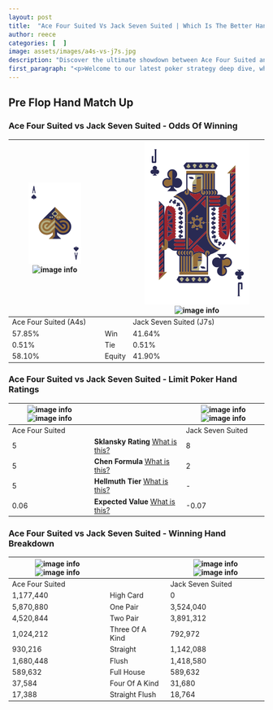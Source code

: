 ```yaml
---
layout: post
title:  "Ace Four Suited Vs Jack Seven Suited | Which Is The Better Hand In Poker? A Complete Guide"
author: reece
categories: [  ]
image: assets/images/a4s-vs-j7s.jpg
description: "Discover the ultimate showdown between Ace Four Suited and Jack Seven Suited in poker! Uncover the odds, strategies, and scenarios where one hand triumphs over the other. Get ready to up your poker game with this thrilling analysis."
first_paragraph: "<p>Welcome to our latest poker strategy deep dive, where we're pitting two distinct hands against each other in a high-stakes showdown: Ace Four Suited vs Jack Seven Suited.</p><p>In the dynamic world of poker, every decision counts, and knowing which hand holds the upper hand is key to your success at the table.</p><p>In this article, we'll dissect these two hands, explore the scenarios where one dominates the other, and equip you with the knowledge to make strategic choices that can tip the odds in your favor.</p><p>Get ready to unravel the intriguing dynamics of these poker hands and elevate your game to new heights.</p>"
---
```




[comment]: # (sp0)

## Pre Flop Hand Match Up

<div class="table hand-ratings" markdown="1"> 



### Ace Four Suited vs Jack Seven Suited - Odds Of Winning


    
| ![image info](assets/images/hand1/A.png) ![image info](assets/images/hand1/4s.png) |  | ![image info](assets/images/hand2/J.png) ![image info](assets/images/hand2/7s.png) |
| -------- | -------- | -------- |
| Ace Four Suited (A4s) |  | Jack Seven Suited (J7s) |
| 57.85% | Win | 41.64% |
| 0.51% | Tie | 0.51% |
| 58.10% | Equity | 41.90% |




[comment]: # (sp1)



### Ace Four Suited vs Jack Seven Suited - Limit Poker Hand Ratings


    
| ![image info](https://www.riverpairs.com/assets/images/hand1/A.png) ![image info](https://www.riverpairs.com/assets/images/hand1/4s.png) |  | ![image info](https://www.riverpairs.com/assets/images/hand2/J.png) ![image info](https://www.riverpairs.com/assets/images/hand2/7s.png) |
| -------- | -------- | -------- |
| Ace Four Suited |  | Jack Seven Suited |
| 5 | **Sklansky Rating** [What is this?](/sklansky-rating-explained) | 8 |
| 5 | **Chen Formula** [What is this?](/chen-formula-explained) | 2 |
| 5 | **Hellmuth Tier** [What is this?](/Hellmuth-tier-explained) | - |
| 0.06 | **Expected Value** [What is this?](/expected-value-explained) | -0.07 |




[comment]: # (sp2)



### Ace Four Suited vs Jack Seven Suited - Winning Hand Breakdown


    
| ![image info](https://www.riverpairs.com/assets/images/hand1/A.png) ![image info](https://www.riverpairs.com/assets/images/hand1/4s.png) |  | ![image info](https://www.riverpairs.com/assets/images/hand2/J.png) ![image info](https://www.riverpairs.com/assets/images/hand2/7s.png) |
| -------- | -------- | -------- |
| Ace Four Suited |  | Jack Seven Suited |
| 1,177,440 | High Card | 0 |
| 5,870,880 | One Pair | 3,524,040 |
| 4,520,844 | Two Pair | 3,891,312 |
| 1,024,212 | Three Of A Kind | 792,972 |
| 930,216 | Straight | 1,142,088 |
| 1,680,448 | Flush | 1,418,580 |
| 589,632 | Full House | 589,632 |
| 37,584 | Four Of A Kind | 31,680 |
| 17,388 | Straight Flush | 18,764 |




[comment]: # (sp3)



</div>

[comment]: # (sp4)



[comment]: # (sp5)

